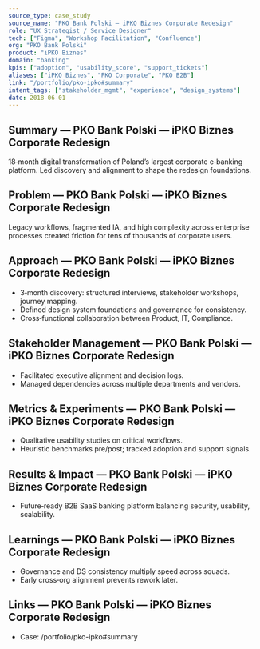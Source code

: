 ```yaml
---
source_type: case_study
source_name: "PKO Bank Polski — iPKO Biznes Corporate Redesign"
role: "UX Strategist / Service Designer"
tech: ["Figma", "Workshop Facilitation", "Confluence"]
org: "PKO Bank Polski"
product: "iPKO Biznes"
domain: "banking"
kpis: ["adoption", "usability_score", "support_tickets"]
aliases: ["iPKO Biznes", "PKO Corporate", "PKO B2B"]
link: "/portfolio/pko-ipko#summary"
intent_tags: ["stakeholder_mgmt", "experience", "design_systems"]
date: 2018-06-01
---
```


## Summary — PKO Bank Polski — iPKO Biznes Corporate Redesign
18‑month digital transformation of Poland’s largest corporate e‑banking platform. Led discovery and alignment to shape the redesign foundations.

## Problem — PKO Bank Polski — iPKO Biznes Corporate Redesign
Legacy workflows, fragmented IA, and high complexity across enterprise processes created friction for tens of thousands of corporate users.

## Approach — PKO Bank Polski — iPKO Biznes Corporate Redesign
- 3‑month discovery: structured interviews, stakeholder workshops, journey mapping.
- Defined design system foundations and governance for consistency.
- Cross‑functional collaboration between Product, IT, Compliance.

## Stakeholder Management — PKO Bank Polski — iPKO Biznes Corporate Redesign
- Facilitated executive alignment and decision logs.
- Managed dependencies across multiple departments and vendors.

## Metrics & Experiments — PKO Bank Polski — iPKO Biznes Corporate Redesign
- Qualitative usability studies on critical workflows.
- Heuristic benchmarks pre/post; tracked adoption and support signals.

## Results & Impact — PKO Bank Polski — iPKO Biznes Corporate Redesign
- Future‑ready B2B SaaS banking platform balancing security, usability, scalability.

## Learnings — PKO Bank Polski — iPKO Biznes Corporate Redesign
- Governance and DS consistency multiply speed across squads.
- Early cross‑org alignment prevents rework later.

## Links — PKO Bank Polski — iPKO Biznes Corporate Redesign
- Case: /portfolio/pko-ipko#summary
